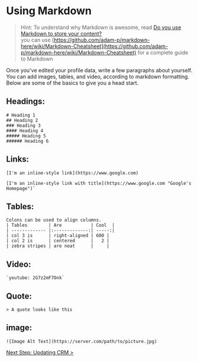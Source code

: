 # Using Markdown

> Hint: To understand why Markdown is awesome, read [Do you use Markdown to store your content?](https://rules.ssw.com.au/using-markdown-to-store-your-content)  
> you can use [https://github.com/adam-p/markdown-here/wiki/Markdown-Cheatsheet](https://github.com/adam-p/markdown-here/wiki/Markdown-Cheatsheet) for a complete guide to Markdown

Once you've edited your profile data, write a few paragraphs about yourself. You can add images, tables, and video, according to markdown formatting. Below are some of the basics to give you a head start.

## Headings:

```text
# Heading 1
## Heading 2
### Heading 3
#### Heading 4
##### Heading 5
###### Heading 6
```

## Links:

```text
[I'm an inline-style link](https://www.google.com)

[I'm an inline-style link with title](https://www.google.com "Google's Homepage")`
```

## Tables:

```text
Colons can be used to align columns.
| Tables        | Are           | Cool  |
| ------------- |:-------------:| -----:|
| col 3 is      | right-aligned | 600 |
| col 2 is      | centered      |   2 |
| zebra stripes | are neat      |     |
```

## Video:

```text
`youtube: 2G7z2mF7Onk`
```

## Quote:

```text
> A quote looks like this
```

## image:

```text
![Image Alt Text](https://server.com/path/to/picture.jpg)
```

[Next Step: Updating CRM &gt;](https://github.com/SSWConsulting/SSW.People.Profiles/wiki/3.-Updating-CRM)

